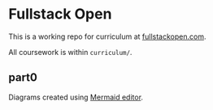 # Fullstack Open

This is a working repo for curriculum at [fullstackopen.com](https://fullstackopen.com/).

All coursework is within `curriculum/`.

## part0

Diagrams created using [Mermaid editor](https://mermaid.live/).
